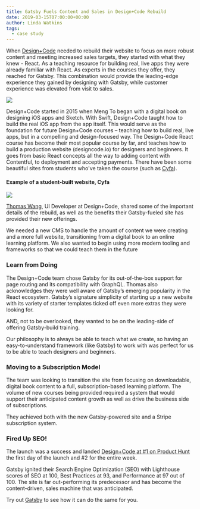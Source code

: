 ```yaml
---
title: Gatsby Fuels Content and Sales in Design+Code Rebuild
date: 2019-03-15T07:00:00+00:00
author: Linda Watkins
tags:
  - case study
---
```


When [Design+Code](https://designcode.io/) needed to rebuild their website to focus on more robust content and meeting increased sales targets, they started with what they knew - React. As a teaching resource for building real, live apps they were already familiar with React. As experts in the courses they offer, they reached for Gatsby. This combination would provide the leading-edge experience they gained by designing with Gatsby, while customer experience was elevated from visit to sales.

![](./images/dc-homepage.png)

Design+Code started in 2015 when Meng To began with a digital book on designing iOS apps and Sketch. With Swift, Design+Code taught how to build the real iOS app from the app itself. This would serve as the foundation for future Design+Code courses – teaching how to build real, live apps, but in a compelling and design-focused way. The Design+Code React course has become their most popular course by far, and teaches how to build a production website (designcode.io) for designers and beginners. It goes from basic React concepts all the way to adding content with Contentful, to deployment and accepting payments. There have been some beautiful sites from students who've taken the course (such as [Cyfa](https://cyfa.io/)).

#### Example of a student-built website, Cyfa

![](./images/cyfa.png)

[Thomas Wang](https://twitter.com/thomaswangio "Twitter"), UI Developer at Design+Code, shared some of the important details of the rebuild, as well as the benefits their Gatsby-fueled site has provided their new offerings.

<pullquote citation="Thomas Wang">
We needed a new CMS to handle the amount of content we were creating and a more full website, transitioning from a digital book to an online learning platform. We also wanted to begin using more modern tooling and frameworks so that we could teach them in the future
</pullquote>

### **Learn from Doing**

The Design+Code team chose Gatsby for its out-of-the-box support for page routing and its compatibility with GraphQL. Thomas also acknowledges they were well aware of Gatsby’s emerging popularity in the React ecosystem. Gatsby’s signature simplicity of starting up a new website with its variety of starter templates ticked off even more extras they were looking for.

AND, not to be overlooked, they wanted to be on the leading-side of offering Gatsby-build training.

<pullquote citation="Thomas Wang">
Our philosophy is to always be able to teach what we create, so having an easy-to-understand framework (like Gatsby) to work with was perfect for us to be able to teach designers and beginners.
</pullquote>

### **Moving to a Subscription Model**

The team was looking to transition the site from focusing on downloadable, digital book content to a full, subscription-based learning platform. The volume of new courses being provided required a system that would support their anticipated content growth as well as drive the business side of subscriptions.

They achieved both with the new Gatsby-powered site and a Stripe subscription system.

### **Fired Up SEO!**

The launch was a success and landed [Design+Code at #1 on Product Hunt](https://www.producthunt.com/posts/design-code-3) the first day of the launch and #2 for the entire week.

Gatsby ignited their Search Engine Optimization (SEO) with Lighthouse scores of SEO at 100, Best Practices at 93, and Performance at 97 out of 100. The site is far out-performing its predecessor and has become the content-driven, sales machine that was anticipated.

Try out [Gatsby](/) to see how it can do the same for you.
